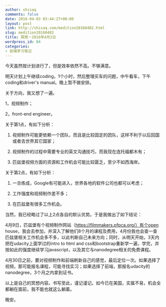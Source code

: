```yaml
---
author: shisaq
comments: false
date: 2016-04-03 03:44:27+00:00
layout: post
link: http://shisaq.com/medition20160402.html
slug: medition20160402
title: 冥想－2016年4月2日
wordpress_id: 84
categories:
- 前端学习笔记
---
```


今天虽然按计划进行了，但是效率依然不高。不够满意。




明天计划上午继续coding，1个小时，然后整理买车的问题，中午看车，下午coding和driver's manual。晚上暂不做安排。




关于方向，我又想了一遍。




1，视频制作；




2，front-end engineer。




关于第1点，有如下分析：






	
  1. 视频制作可能更依赖一个团队，而且是比较固定的团队，这样不利于以后回国或者去世界其它国家；

	
  2. 视频制作的过程中需要专业的英文沟通技巧，而我现在连托福都木有；

	
  3. 匹兹堡视频方面的资源和工作机会可能比较匮乏，至少不如西海岸。




关于第2点，有如下分析：






	
  1. 一旦练成，Google有可能进入，世界各地的软件公司也都可以考虑；

	
  2. 工作强度和视频制作差不多；

	
  3. 在匹兹堡有很多工作机会。




当然，我已经略过了以上2点各自的默认优势。于是我做出了如下结论：




4月9日，匹兹堡有个视频制作网站（https://filmmakers.pfpca.org/）有个open house，我会去参加，并深入了解他们8个月的课程及费用，4月份我也会查一查匹兹堡相关工作机会多不多，以此判断自己未来方向；同时，从明天开始，3天内把在udacity上面学过的intro to html and css和bootstrap重新学一遍，学完，并按如此的强度继续学习javascript，以及其它与nanodegree相关的免费课程。




4月30日之前，要对视频制作和前端刷新自己的感觉，最后定位一次。如果选择了视频，那可能报名课程，可能寻找实习；如果选择了前端，那报名udacity的nanodegree，3个月之内拿到证书。




以上是自己的冥想内容。书写至此，谨记谨记。如今已在美国，实属不易，机会全都躺在面前，我不能也就这么躺着。




晚安。
